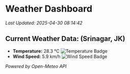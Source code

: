 
# Weather Dashboard

_Last Updated: 2025-04-30 08:14:42_

## Current Weather Data: (Srinagar, JK)
- **Temperature:** 28.3 °C ![Temperature Badge](https://img.shields.io/badge/Temperature-Medium%20Temp-green)
- **Wind Speed:** 5.9 km/h ![Wind Speed Badge](https://img.shields.io/badge/Wind%20Speed-Light%20Wind-blue)

*Powered by Open-Meteo API*
